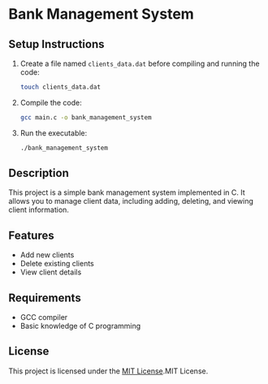 # Bank Management System

## Setup Instructions

1. Create a file named `clients_data.dat` before compiling and running the code:

   ```sh
   touch clients_data.dat
   ```

2. Compile the code:

   ```sh
   gcc main.c -o bank_management_system
   ```

3. Run the executable:
   ```sh
   ./bank_management_system
   ```

## Description

This project is a simple bank management system implemented in C. It allows you to manage client data, including adding, deleting, and viewing client information.

## Features

- Add new clients
- Delete existing clients
- View client details

## Requirements

- GCC compiler
- Basic knowledge of C programming

## License

This project is licensed under the [MIT License](LICENSE).MIT License.
